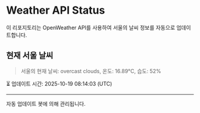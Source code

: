 
# Weather API Status

이 리포지토리는 OpenWeather API를 사용하여 서울의 날씨 정보를 자동으로 업데이트합니다.

## 현재 서울 날씨
> 서울의 현재 날씨: overcast clouds, 온도: 16.89°C, 습도: 52%

⏳ 업데이트 시간: 2025-10-19 08:14:03 (UTC)

---
자동 업데이트 봇에 의해 관리됩니다.
